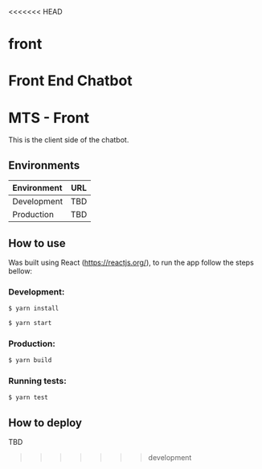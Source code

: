 <<<<<<< HEAD
# front
Front End Chatbot
=======
# MTS - Front


This is the client side of the chatbot.

## Environments

| Environment | URL |
| :---------- | --- |
| Development | TBD |
| Production  | TBD |

## How to use

Was built using React (https://reactjs.org/), to run the app follow the steps bellow:

### Development:

```bash
$ yarn install

$ yarn start
```

### Production:

```bash
$ yarn build
```

### Running tests:

```bash
$ yarn test
```

## How to deploy

TBD
>>>>>>> development
